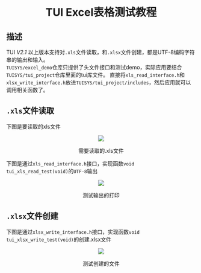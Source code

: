 <h1 align="center"> TUI Excel表格测试教程 </h1>

## 描述
TUI *V2.1* 以上版本支持对`.xls`文件读取，和`.xlsx`文件创建，都是UTF-8编码字符串的输出和输入。<br>
`TUISYS/excel_demo`仓库只提供了头文件接口和测试demo，实际应用要结合`TUISYS/tui_project`仓库里面的tui库文件。
直接将`xls_read_interface.h`和`xlsx_write_interface.h`放进`TUISYS/tui_project/includes`，然后应用就可以调用相关函数了。

## `.xls`文件读取
下图是要读取的xls文件
<p align="center">
<img src="https://gitee.com/tuisys/image/raw/main/xls_read.gif">
</p>
<p align="center">
需要读取的.xls文件
</p>

下图是通过`xls_read_interface.h`接口，实现函数`void tui_xls_read_test(void)`的`UTF-8`输出
<p align="center">
<img src="https://gitee.com/tuisys/image/raw/main/xls_read_output.gif">
</p>
<p align="center">
测试输出的打印
</p>

## `.xlsx`文件创建
下图是通过`xlsx_write_interface.h`接口，实现函数`void tui_xlsx_write_test(void)`的创建.xlsx文件
<p align="center">
<img src="https://gitee.com/tuisys/image/raw/main/xlsx_write.gif">
</p>
<p align="center">
测试创建的文件
</p>
